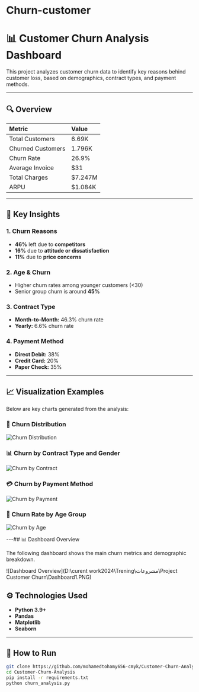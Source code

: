 # Churn-customer
# 📊 Customer Churn Analysis Dashboard

This project analyzes customer churn data to identify key reasons behind customer loss, based on demographics, contract types, and payment methods.

---

## 🔍 Overview

| Metric | Value |
|:-------|:------|
| Total Customers | 6.69K |
| Churned Customers | 1.796K |
| Churn Rate | 26.9% |
| Average Invoice | $31 |
| Total Charges | $7.247M |
| ARPU | $1.084K |

---

## 🧠 Key Insights

### 1. Churn Reasons
- **46%** left due to **competitors**  
- **16%** due to **attitude or dissatisfaction**  
- **11%** due to **price concerns**  

### 2. Age & Churn
- Higher churn rates among younger customers (<30)  
- Senior group churn is around **45%**

### 3. Contract Type
- **Month-to-Month:** 46.3% churn rate  
- **Yearly:** 6.6% churn rate  

### 4. Payment Method
- **Direct Debit:** 38%  
- **Credit Card:** 20%  
- **Paper Check:** 35%  

---

## 📈 Visualization Examples

Below are key charts generated from the analysis:

### 🧩 Churn Distribution
![Churn Distribution](churn_distribution.png)

### 📊 Churn by Contract Type and Gender
![Churn by Contract](churn_by_contract.png)

### 💳 Churn by Payment Method
![Churn by Payment](churn_by_payment.png)

### 👥 Churn Rate by Age Group
![Churn by Age](churn_by_age.png)

---## 📊 Dashboard Overview

The following dashboard shows the main churn metrics and demographic breakdown.

![Dashboard Overview](D:\curent work2024\Trening\مشروعات\Project Customer Churn\Dashboard1.PNG)


## ⚙️ Technologies Used
- **Python 3.9+**
- **Pandas**
- **Matplotlib**
- **Seaborn**

---

## 💾 How to Run

```bash
git clone https://github.com/mohamedtohamy656-cmyk/Customer-Churn-Analysis
cd Customer-Churn-Analysis
pip install -r requirements.txt
python churn_analysis.py
